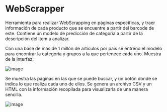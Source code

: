 # WebScrapper
Herramienta para realizar WebScrapping en páginas específicas, y traer información de cada producto que se encuentre a partir del barcode de este.
Contiene un modelo de predicción de categoría a partir de la descripción del item a analizar.

Con una base de más de 1 millón de artículos por país se entreno el modelo para encontrar la categoría y grupos a la que pertenece cada uno. 
Muestra de la interfaz: 

![image](https://user-images.githubusercontent.com/79342072/149859168-7065e5cd-f46d-4013-a456-23b055e995c9.png)

Se muestra las paginas en las que se puede buscar, y un botón donde se indica lo que realiza cada uno de ellos. Se genera un archivo CSV y un HTML con la información recopilada para visualizarla de una manera sencilla. 

![image](https://user-images.githubusercontent.com/79342072/149859733-b906f5e7-f031-4af6-acbf-8071891bb220.png)

